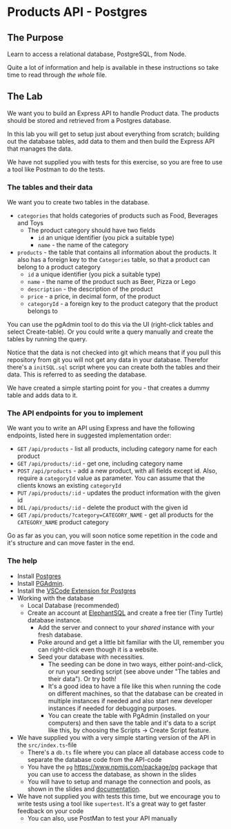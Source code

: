 # Products API - Postgres

## The Purpose

Learn to access a relational database, PostgreSQL, from Node.

Quite a lot of information and help is available in these instructions so take time to read through *the whole* file.

## The Lab

We want you to build an Express API to handle Product data. The products should be stored and retrieved from a Postgres database.

In this lab you will get to setup just about everything from scratch; building out the database tables, add data to them and then build the Express API that manages the data.

We have not supplied you with tests for this exercise, so you are free to use a tool like Postman to do the tests.

### The tables and their data

We want you to create two tables in the database.

* `categories` that holds categories of products such as Food, Beverages and Toys
  * The product category should have two fields
    * `id` an unique identifier (you pick a suitable type)
    * `name` - the name of the category
* `products` - the table that contains all information about the products. It also has a foreign key to the `Categories` table, so that a product can belong to a product category
  * `id` a unique identifier (you pick a suitable type)
  * `name` - the name of the product such as Beer, Pizza or Lego
  * `description` - the description of the product
  * `price` - a price, in decimal form, of the product
  * `categoryId` - a foreign key to the product category that the product belongs to

You can use the pgAdmin tool to do this via the UI (right-click tables and select Create-table). Or you could write a query manually and create the tables by running the query.

Notice that the data is not checked into git which means that if you pull this repository from git you will not get any data in your database. Therefor there's a `initSQL.sql` script where you can create both the tables and their data. This is referred to as seeding the database.

We have created a simple starting point for you - that creates a dummy table and adds data to it.

### The API endpoints for you to implement

We want you to write an API using Express and have the following endpoints, listed here in suggested implementation order:

* `GET` `/api/products` - list all products, including category name for each product
* `GET` `/api/products/:id`  - get one, including category name
* `POST` `/api/products` - add a new product, with all fields except id. Also, require a `categoryId` value as parameter. You can assume that the clients knows an existing `categoryId`
* `PUT` `/api/products/:id` - updates the product information with the given id
* `DEL` `/api/products/:id` - delete the product with the given id
* `GET` `/api/products/?category=CATEGORY_NAME`  - get all products for the `CATEGORY_NAME` product category

Go as far as you can, you will soon notice some repetition in the code and it's structure and can move faster in the end.

### The help

* Install [Postgres](https://www.postgresql.org/download/)
* Install [PGAdmin](https://www.pgadmin.org/download/pgadmin-4-macos/).
* Install the [VSCode Extension for Postgres](https://marketplace.visualstudio.com/items?itemName=ckolkman.vscode-postgres)
* Working with the database
  * Local Database (recommended)
  * Create an account at [ElephantSQL](https://www.elephantsql.com/) and create a free tier (Tiny Turtle) database instance.
    * Add the server and connect to your *shared* instance with your fresh database.
    * Poke around and get a little bit familiar with the UI, remember you can right-click even though it is a website.
    * Seed your database with necessities.
      * The seeding can be done in two ways, either point-and-click, or run your seeding script (see above under "The tables and their data"). Or try both! 
      * It's a good idea to have a file like this when running the code on different machines, so that the database can be created in multiple instances if needed and also start new developer instances if needed for debugging purposes.
      * You can create the table with PgAdmin (installed on your computers) and then save the table and it's data to a script like this, by choosing the Scripts -> Create Script feature.  
* We have supplied you with a very simple starting version of the API in the `src/index.ts`-file
  * There's a `db.ts` file where you can place all database access code to separate the database code from the API-code
  * You have the `pg` <https://www.npmjs.com/package/pg> package that you can use to access the database, as shown in the slides
  * You will have to setup and manage the connection and pools, as shown in the slides and [documentation](https://node-postgres.com/).
* We have not supplied you with tests this time, but we encourage you to write tests using a tool like `supertest`. It's a great way to get faster feedback on your code
  * You can also, use PostMan to test your API manually
